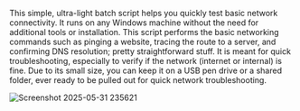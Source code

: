 This simple, ultra-light batch script helps you quickly test basic network connectivity. It runs on any Windows machine without the need for additional tools or installation. This script performs the basic networking commands such as pinging a website, tracing the route to a server, and confirming DNS resolution; pretty straightforward stuff. It is meant for quick troubleshooting, especially to verify if the network (internet or internal) is fine. Due to its small size, you can keep it on a USB pen drive or a shared folder, ever ready to be pulled out for quick network troubleshooting.




![Screenshot 2025-05-31 235621](https://github.com/user-attachments/assets/9e609a68-ff54-40f3-acee-ecd6d186d559)
